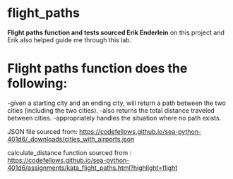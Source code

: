 # flight_paths

<strong>Flight paths function and tests sourced Erik Enderlein</strong> on this project and Erik also helped guide me through this lab.

<h1>Flight paths function does the following:</h1>

-given a starting city and an ending city, will return a path between the two cities (including the two cities).
-also returns the total distance traveled between cities.
-appropriately handles the situation where no path exists.

JSON file sourced from:
https://codefellows.github.io/sea-python-401d6/_downloads/cities_with_airports.json

calculate_distance function sourced from :
https://codefellows.github.io/sea-python-401d6/assignments/kata_flight_paths.html?highlight=flight
